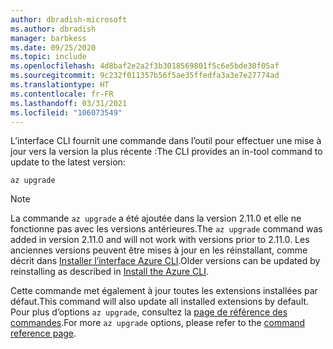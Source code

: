 ```yaml
---
author: dbradish-microsoft
ms.author: dbradish
manager: barbkess
ms.date: 09/25/2020
ms.topic: include
ms.openlocfilehash: 4d8baf2e2a2f3b3018569801f5c6e5bde30f05af
ms.sourcegitcommit: 9c232f011357b56f5ae35ffedfa3a3e7e27774ad
ms.translationtype: HT
ms.contentlocale: fr-FR
ms.lasthandoff: 03/31/2021
ms.locfileid: "106073549"
---
```

<span data-ttu-id="0e61b-101">L’interface CLI fournit une commande dans l’outil pour effectuer une mise à jour vers la version la plus récente :</span><span class="sxs-lookup"><span data-stu-id="0e61b-101">The CLI provides an in-tool command to update to the latest version:</span></span>

```azurecli
az upgrade
```

> [!NOTE]
>
> <span data-ttu-id="0e61b-102">La commande `az upgrade` a été ajoutée dans la version 2.11.0 et elle ne fonctionne pas avec les versions antérieures.</span><span class="sxs-lookup"><span data-stu-id="0e61b-102">The `az upgrade` command was added in version 2.11.0 and will not work with versions prior to 2.11.0.</span></span> <span data-ttu-id="0e61b-103">Les anciennes versions peuvent être mises à jour en les réinstallant, comme décrit dans [Installer l’interface Azure CLI](/cli/azure/install-azure-cli.md).</span><span class="sxs-lookup"><span data-stu-id="0e61b-103">Older versions can be updated by reinstalling as described in [Install the Azure CLI](/cli/azure/install-azure-cli.md).</span></span>
>
> <span data-ttu-id="0e61b-104">Cette commande met également à jour toutes les extensions installées par défaut.</span><span class="sxs-lookup"><span data-stu-id="0e61b-104">This command will also update all installed extensions by default.</span></span> <span data-ttu-id="0e61b-105">Pour plus d’options `az upgrade`, consultez la [page de référence des commandes](/cli/azure/reference-index#az_upgrade).</span><span class="sxs-lookup"><span data-stu-id="0e61b-105">For more `az upgrade` options, please refer to the [command reference page](/cli/azure/reference-index#az_upgrade).</span></span>
